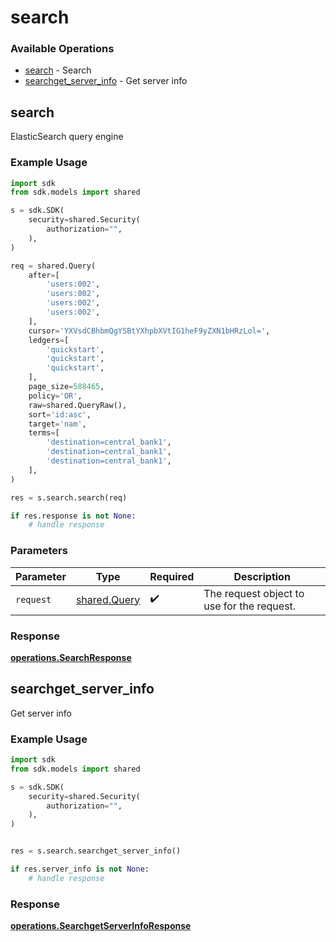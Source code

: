 # search

### Available Operations

* [search](#search) - Search
* [searchget_server_info](#searchget_server_info) - Get server info

## search

ElasticSearch query engine

### Example Usage

```python
import sdk
from sdk.models import shared

s = sdk.SDK(
    security=shared.Security(
        authorization="",
    ),
)

req = shared.Query(
    after=[
        'users:002',
        'users:002',
        'users:002',
        'users:002',
    ],
    cursor='YXVsdCBhbmQgYSBtYXhpbXVtIG1heF9yZXN1bHRzLol=',
    ledgers=[
        'quickstart',
        'quickstart',
        'quickstart',
    ],
    page_size=588465,
    policy='OR',
    raw=shared.QueryRaw(),
    sort='id:asc',
    target='nam',
    terms=[
        'destination=central_bank1',
        'destination=central_bank1',
        'destination=central_bank1',
    ],
)

res = s.search.search(req)

if res.response is not None:
    # handle response
```

### Parameters

| Parameter                                    | Type                                         | Required                                     | Description                                  |
| -------------------------------------------- | -------------------------------------------- | -------------------------------------------- | -------------------------------------------- |
| `request`                                    | [shared.Query](../../models/shared/query.md) | :heavy_check_mark:                           | The request object to use for the request.   |


### Response

**[operations.SearchResponse](../../models/operations/searchresponse.md)**


## searchget_server_info

Get server info

### Example Usage

```python
import sdk
from sdk.models import shared

s = sdk.SDK(
    security=shared.Security(
        authorization="",
    ),
)


res = s.search.searchget_server_info()

if res.server_info is not None:
    # handle response
```


### Response

**[operations.SearchgetServerInfoResponse](../../models/operations/searchgetserverinforesponse.md)**

